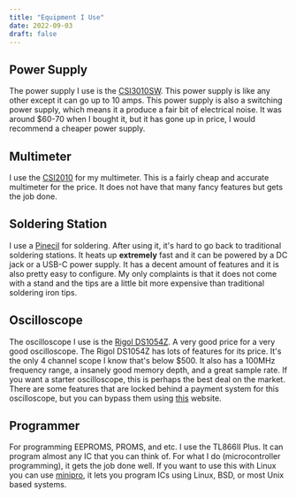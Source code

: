 ```yaml
---
title: "Equipment I Use"
date: 2022-09-03
draft: false
---
```


## Power Supply

The power supply I use is the [CSI3010SW](https://www.circuitspecialists.com/csi3010sw.html).
This power supply is like any other except it can go up to 10 amps.
This power supply is also a switching power supply, which means it a produce a fair bit of electrical noise.
It was around $60-70 when I bought it, but it has gone up in price,
I would recommend a cheaper power supply.

## Multimeter

I use the [CSI2010](https://www.circuitspecialists.com/digital-multimeter-csi2010.html) for my multimeter.
This is a fairly cheap and accurate multimeter for the price.
It does not have that many fancy features but gets the job done.

## Soldering Station

I use a [Pinecil](https://pine64.org/devices/pinecil/) for soldering.
After using it, it's hard to go back to traditional soldering stations. It
heats up **extremely** fast and it can be powered by a DC jack or a USB-C
power supply. It has a decent amount of features and it is also pretty easy to
configure. My only complaints is that it does not come with a stand and the
tips are a little bit more expensive than traditional soldering iron tips.

## Oscilloscope

The oscilloscope I use is the [Rigol DS1054Z](https://www.rigolna.com/products/digital-oscilloscopes/1000z/).
A very good price for a very good oscilloscope.
The Rigol DS1054Z has lots of features for its price.
It's the only 4 channel scope I know that's below $500.
It also has a 100MHz frequency range, a insanely good memory depth, and a great sample rate.
If you want a starter oscilloscope, this is perhaps the best deal on the market.
There are some features that are locked behind a payment system for this
oscilloscope, but you can bypass them using [this](https://gotroot.ca/rigol/riglol/) website.

## Programmer

For programming EEPROMS, PROMS, and etc. I use the TL866II Plus.
It can program almost any IC that you can think of.
For what I do (microcontroller programming), it gets the job done well.
If you want to use this with Linux you can use [minipro](https://gitlab.com/DavidGriffith/minipro/), it lets you program ICs using Linux, BSD, or most Unix based systems.
